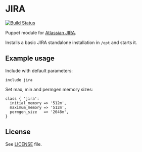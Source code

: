 # JIRA

[![Build Status](https://travis-ci.org/antonlindstrom/puppet-jira.png?branch=master)](https://travis-ci.org/antonlindstrom/puppet-jira)

Puppet module for [Atlassian JIRA](https://www.atlassian.com/software/jira).

Installs a basic JIRA standalone installation in `/opt` and starts it.

## Example usage

Include with default parameters:

    include jira

Set max, min and permgen memory sizes:

    class { 'jira':
      initial_memory => '512m',
      maximum_memory => '512m',
      permgen_size   => '2048m',
    }

## License

See [LICENSE](LICENSE) file.
